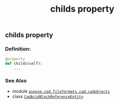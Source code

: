 ﻿---
title: childs property
second_title: Aspose.CAD for Python via .NET API References
description: 
type: docs
weight: 140
url: /python-net/aspose.cad.fileformats.cad.cadobjects/cadacidblockreferenceentity/childs/
is_root: false
---

## childs property

### Definition:
```python
@property
def childs(self):
    ...
```

### See Also
* module [`aspose.cad.fileformats.cad.cadobjects`](../../)
* class [`CadAcidBlockReferenceEntity`](/cad/python-net/aspose.cad.fileformats.cad.cadobjects/cadacidblockreferenceentity)
